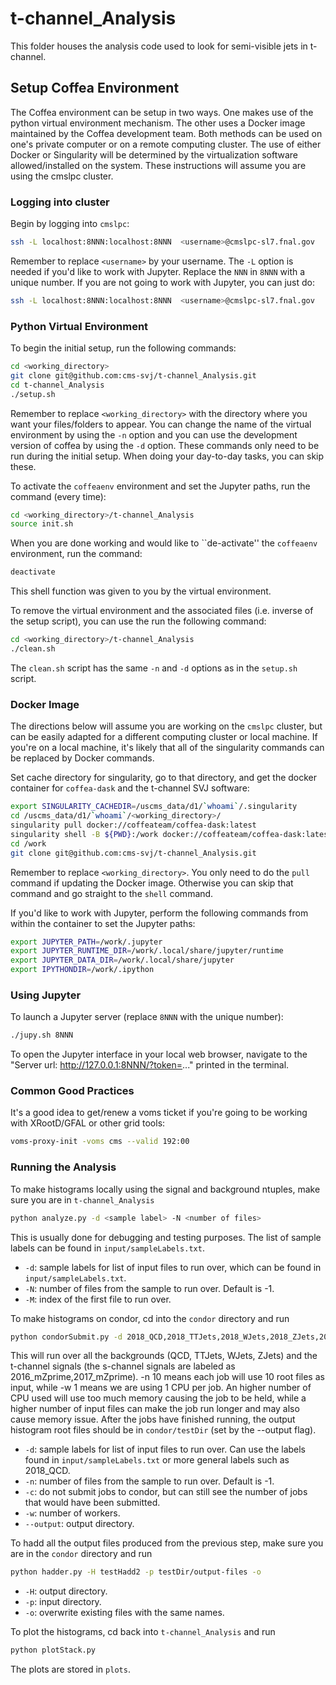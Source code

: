 # t-channel_Analysis

This folder houses the analysis code used to look for semi-visible jets in t-channel.

## Setup Coffea Environment

The Coffea environment can be setup in two ways. One makes use of the python virtual environment mechanism. The other uses a Docker image maintained by the Coffea development team. Both methods can be used on one's private computer or on a remote computing cluster. The use of either Docker or Singularity will be determined by the virtualization software allowed/installed on the system. These instructions will assume you are using the cmslpc cluster.

### Logging into cluster

Begin by logging into `cmslpc`:
```bash
ssh -L localhost:8NNN:localhost:8NNN  <username>@cmslpc-sl7.fnal.gov
```
Remember to replace `<username>` by your username. The `-L` option is needed if you'd like to work with Jupyter. Replace the `NNN` in `8NNN` with a unique number.
If you are not going to work with Jupyter, you can just do:
```bash
ssh -L localhost:8NNN:localhost:8NNN  <username>@cmslpc-sl7.fnal.gov
```
### Python Virtual Environment

To begin the initial setup, run the following commands:
```bash
cd <working_directory>
git clone git@github.com:cms-svj/t-channel_Analysis.git
cd t-channel_Analysis
./setup.sh
```
Remember to replace `<working_directory>` with the directory where you want your files/folders to appear. You can change the name of the virtual environment by using the `-n` option and you can use the development version of coffea by using the `-d` option. These commands only need to be run during the initial setup. When doing your day-to-day tasks, you can skip these.

To activate the `coffeaenv` environment and set the Jupyter paths, run the command (every time):
```bash
cd <working_directory>/t-channel_Analysis
source init.sh
```

When you are done working and would like to ``de-activate'' the `coffeaenv` environment, run the command:
```bash
deactivate
```
This shell function was given to you by the virtual environment.

To remove the virtual environment and the associated files (i.e. inverse of the setup script), you can use the run the following command:
```bash
cd <working_directory>/t-channel_Analysis
./clean.sh
```
The `clean.sh` script has the same `-n` and `-d` options as in the `setup.sh` script.

### Docker Image

The directions below will assume you are working on the `cmslpc` cluster, but can be easily adapted for a different computing cluster or local machine. If you're on a local machine, it's likely that all of the singularity commands can be replaced by Docker commands.

Set cache directory for singularity, go to that directory, and get the docker container for `coffea-dask` and the t-channel SVJ software:
```bash
export SINGULARITY_CACHEDIR=/uscms_data/d1/`whoami`/.singularity
cd /uscms_data/d1/`whoami`/<working_directory>/
singularity pull docker://coffeateam/coffea-dask:latest
singularity shell -B ${PWD}:/work docker://coffeateam/coffea-dask:latest
cd /work
git clone git@github.com:cms-svj/t-channel_Analysis.git
```
Remember to replace `<working_directory>`. You only need to do the `pull` command if updating the Docker image. Otherwise you can skip that command and go straight to the `shell` command.

If you'd like to work with Jupyter, perform the following commands from within the container to set the Jupyter paths:
```bash
export JUPYTER_PATH=/work/.jupyter
export JUPYTER_RUNTIME_DIR=/work/.local/share/jupyter/runtime
export JUPYTER_DATA_DIR=/work/.local/share/jupyter
export IPYTHONDIR=/work/.ipython
```

### Using Jupyter

To launch a Jupyter server (replace `8NNN` with the unique number):
```bash
./jupy.sh 8NNN
```

To open the Jupyter interface in your local web browser, navigate to the "Server url: http://127.0.0.1:8NNN/?token=..." printed in the terminal.

### Common Good Practices

It's a good idea to get/renew a voms ticket if you're going to be working with XRootD/GFAL or other grid tools:
```bash
voms-proxy-init -voms cms --valid 192:00
```
### Running the Analysis
To make histograms locally using the signal and background ntuples, make sure you are in `t-channel_Analysis`
```bash
python analyze.py -d <sample label> -N <number of files>
```
This is usually done for debugging and testing purposes. The list of sample labels can be found in `input/sampleLabels.txt`.
* `-d`: sample labels for list of input files to run over, which can be found in `input/sampleLabels.txt`.
* `-N`: number of files from the sample to run over. Default is -1.
* `-M`: index of the first file to run over.

To make histograms on condor, cd into the `condor` directory and run
```bash
python condorSubmit.py -d 2018_QCD,2018_TTJets,2018_WJets,2018_ZJets,2018_mMed -n 10 -w 1 --output testDir
```
This will run over all the backgrounds (QCD, TTJets, WJets, ZJets) and the t-channel signals (the s-channel signals are labeled as 2016_mZprime,2017_mZprime). -n 10 means each job will use 10 root files as input, while -w 1 means we are using 1 CPU per job. An higher number of CPU used will use too much memory causing the job to be held, while a higher number of input files can make the job run longer and may also cause memory issue. After the jobs have finished running, the output histogram root files should be in `condor/testDir` (set by the --output flag).
* `-d`: sample labels for list of input files to run over. Can use the labels found in `input/sampleLabels.txt` or more general labels such as 2018_QCD.
* `-n`: number of files from the sample to run over. Default is -1.
* `-c`: do not submit jobs to condor, but can still see the number of jobs that would have been submitted.
* `-w`: number of workers.
* `--output`: output directory.

To hadd all the output files produced from the previous step, make sure you are in the `condor` directory and run
```bash
python hadder.py -H testHadd2 -p testDir/output-files -o
```
* `-H`: output directory.
* `-p`: input directory.
* `-o`: overwrite existing files with the same names.

To plot the histograms, cd back into `t-channel_Analysis` and run
```bash
python plotStack.py
```
The plots are stored in `plots`.
